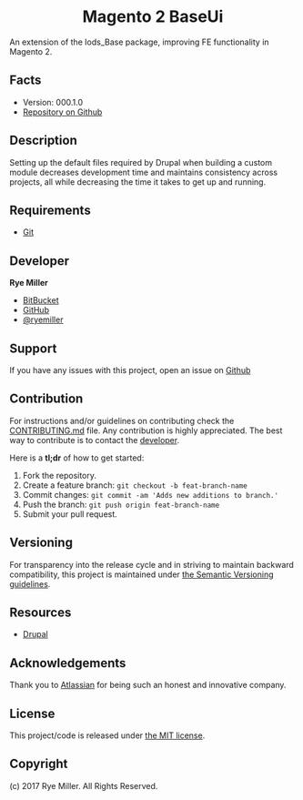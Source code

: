 <h1 align="center">Magento 2 BaseUi</h1>

An extension of the Iods_Base package, improving FE functionality in Magento 2.

Facts
-----

 * Version: 000.1.0
 * [Repository on Github](https://github.com/iods/magento2-baseui)
 

Description
-----------

Setting up the default files required by Drupal when building a custom module decreases development time
and maintains consistency across projects, all while decreasing the time it takes to get up and running.


Requirements
------------

 * [Git](http://git-scm.com)
 

Developer
---------

**Rye Miller**

 * [BitBucket](http://bitbucket.org/adarkstar/)
 * [GitHub](http://github.com/iods/)
 * [@ryemiller](https://twitter.com/ryemiller)
 

Support
-------

If you have any issues with this project, open an issue on [Github](https://github.com/iods/drupal-bones/issues)


Contribution
------------

For instructions and/or guidelines on contributing check the [CONTRIBUTING.md](https://github.com/iods/drupal-bones/CONTRIBUTING.md) 
file. Any contribution is highly appreciated. The best way to contribute is to contact the [developer](#Developer).

Here is a **tl;dr** of how to get started:

1. Fork the repository.
2. Create a feature branch: `git checkout -b feat-branch-name`
3. Commit changes: `git commit -am 'Adds new additions to branch.'`
4. Push the branch: `git push origin feat-branch-name`
5. Submit your pull request.


Versioning	
----------

For transparency into the release cycle and in striving to maintain backward compatibility, this project is
maintained under [the Semantic Versioning guidelines](http://semver.org/).


Resources
---------

 * [Drupal](http://drupal.org)
 

Acknowledgements
----------------

Thank you to [Atlassian](http://www.atlassian.com) for being such an honest and innovative company.


License
-------

This project/code is released under [the MIT license](https://github.com/iods/drupal-bones/LICENSE).


Copyright
---------

(c) 2017 Rye Miller. All Rights Reserved.
